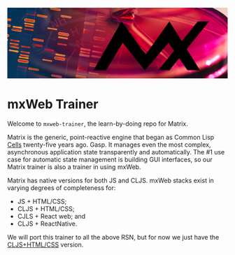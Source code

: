 ![Matrix cell culture](images/mx-banner-red.jpg)

# mxWeb Trainer
Welcome to `mxweb-trainer`, the learn-by-doing repo for Matrix.

Matrix is the generic, point-reactive engine that began as Common Lisp [Cells](https://github.com/kennytilton/cells) twenty-five years ago. Gasp. It manages even the most complex, asynchronous application state transparently and automatically. The #1 use case for automatic state management is building GUI interfaces, so our Matrix trainer is also a trainer in using mxWeb.

Matrix has native versions for both JS and CLJS. mxWeb stacks exist in varying degrees of completeness for:
* JS + HTML/CSS;
* CLJS + HTML/CSS;
* CJLS + React web; and
* CLJS + ReactNative.

We will port this trainer to all the above RSN, but for now we just have the [CLJS+HTML/CSS](https://github.com/kennytilton/mxweb-trainer/tree/main/cljs) version.
